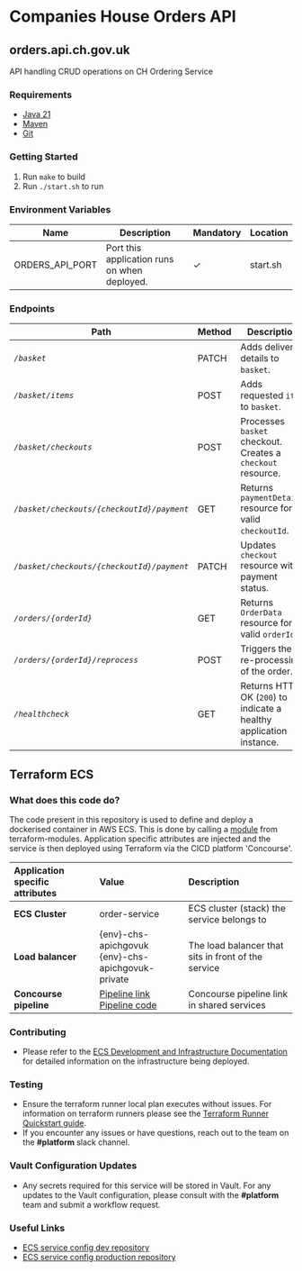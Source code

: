 # Companies House Orders API
## orders.api.ch.gov.uk
API handling CRUD operations on CH Ordering Service

### Requirements
* [Java 21][1]
* [Maven][2]
* [Git][3]

### Getting Started
1. Run `make` to build
2. Run `./start.sh` to run

### Environment Variables
| Name            | Description                                  | Mandatory | Location |
|-----------------|----------------------------------------------|-----------|----------|
| ORDERS_API_PORT | Port this application runs on when deployed. | ✓         | start.sh |

### Endpoints
| Path                                       | Method | Description                                                         |
|--------------------------------------------|--------|---------------------------------------------------------------------|
| *`/basket`*                                | PATCH  | Adds delivery details to `basket`.                                  |
| *`/basket/items`*                          | POST   | Adds requested `item` to `basket`.                                  |
| *`/basket/checkouts`*                      | POST   | Processes `basket` checkout. Creates a `checkout` resource.         |
| *`/basket/checkouts/{checkoutId}/payment`* | GET    | Returns `paymentDetails` resource for a valid `checkoutId`.         |
| *`/basket/checkouts/{checkoutId}/payment`* | PATCH  | Updates `checkout` resource with payment status.                    |
| *`/orders/{orderId}`*                      | GET    | Returns `OrderData` resource for a valid `orderId`.                 |
| *`/orders/{orderId}/reprocess`*            | POST   | Triggers the re-processing of the order.                            |
| *`/healthcheck`*                           | GET    | Returns HTTP OK (`200`) to indicate a healthy application instance. |

[1]: https://www.oracle.com/java/technologies/downloads/#java21
[2]: https://maven.apache.org/download.cgi
[3]: https://git-scm.com/downloads

## Terraform ECS

### What does this code do?

The code present in this repository is used to define and deploy a dockerised container in AWS ECS.
This is done by calling a [module](https://github.com/companieshouse/terraform-modules/tree/main/aws/ecs) from terraform-modules. Application specific attributes are injected and the service is then deployed using Terraform via the CICD platform 'Concourse'.


Application specific attributes | Value                                | Description
:---------|:-----------------------------------------------------------------------------|:-----------
**ECS Cluster**        | order-service                                     | ECS cluster (stack) the service belongs to
**Load balancer**      | {env}-chs-apichgovuk <br> {env}-chs-apichgovuk-private                                 | The load balancer that sits in front of the service
**Concourse pipeline**     |[Pipeline link](https://ci-platform.companieshouse.gov.uk/teams/team-development/pipelines/orders.api.ch.gov.uk) <br> [Pipeline code](https://github.com/companieshouse/ci-pipelines/blob/master/pipelines/ssplatform/team-development/orders.api.ch.gov.uk)                                  | Concourse pipeline link in shared services


### Contributing
- Please refer to the [ECS Development and Infrastructure Documentation](https://companieshouse.atlassian.net/wiki/spaces/DEVOPS/pages/4390649858/Copy+of+ECS+Development+and+Infrastructure+Documentation+Updated) for detailed information on the infrastructure being deployed.

### Testing
- Ensure the terraform runner local plan executes without issues. For information on terraform runners please see the [Terraform Runner Quickstart guide](https://companieshouse.atlassian.net/wiki/spaces/DEVOPS/pages/1694236886/Terraform+Runner+Quickstart).
- If you encounter any issues or have questions, reach out to the team on the **#platform** slack channel.

### Vault Configuration Updates
- Any secrets required for this service will be stored in Vault. For any updates to the Vault configuration, please consult with the **#platform** team and submit a workflow request.

### Useful Links
- [ECS service config dev repository](https://github.com/companieshouse/ecs-service-configs-dev)
- [ECS service config production repository](https://github.com/companieshouse/ecs-service-configs-production)